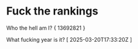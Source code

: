 # Fuck the rankings

Who the hell am I?
{ 13692821 }

What fucking year is it?
[ 2025-03-20T17:33:20Z ]
